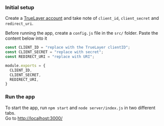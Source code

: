 ### Initial setup

Create a [TrueLayer account](https://console.truelayer.com/?auto=signup) and take note of ``client_id``, ``client_secret`` and ``redirect_uri``.

Before running the app, create a ``config.js`` file in the ``src/`` folder.
Paste the content below into it

```js
const CLIENT_ID = "replace with the TrueLayer clientID";
const CLIENT_SECRET = "replace with secret";
const REDIRECT_URI = "replace with URI";

module.exports = {
  CLIENT_ID,
  CLIENT_SECRET,
  REDIRECT_URI,
}
```

### Run the app

To start the app, run ``npm start`` and ``node server/index.js`` in two different tabs.  
Go to [http://localhost:3000/](http://localhost:3000/)

